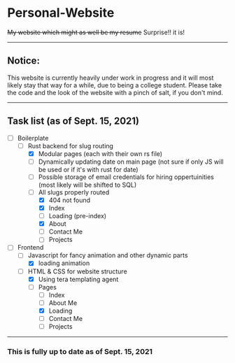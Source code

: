 # Personal-Website
~~My website which might as well be my resume~~  Surprise!! it is!

- - - - - - - - - - - - - - - - - - - - - - - - - - - - - - - - - -

## Notice:
This website is currently heavily under work in progress and it will most likely stay that way for a while, due to being a college student. Please take the code and the look of the website with a pinch of salt, if you don't mind.

- - - - - - - - - - - - - - - - - - - - - - - - - - - - - - - - - -

## Task list (as of Sept. 15, 2021)

- [ ] Boilerplate
  - [ ] Rust backend for slug routing
    - [x] Modular pages (each with their own rs file)
    - [ ] Dynamically updating date on main page (not sure if only JS will be used or if it's with rust for date)
    - [ ] Possible storage of email credentials for hiring oppertuinities (most likely will be shifted to SQL)
    - [ ] All slugs properly routed
      - [x] 404 not found
      - [x] Index
      - [ ] Loading (pre-index)
      - [x] About
      - [ ] Contact Me
      - [ ] Projects
- [ ] Frontend
  - [ ] Javascript for fancy animation and other dynamic parts
    - [x] loading animation
  - [ ] HTML & CSS for website structure
    - [x] Using tera templating agent
    - [ ] Pages
      - [ ] Index
      - [ ] About Me
      - [x] Loading
      - [ ] Contact Me
      - [ ] Projects
      
- - - - - - - - - - - - - - - - - - - - - - - - - - - - - - - - - -

### This is fully up to date as of Sept. 15, 2021
